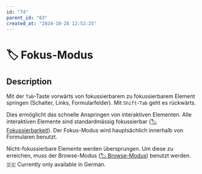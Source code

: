 ```yaml
---
id: "74"
parent_id: "63"
created_at: "2024-10-28 12:52:25"
---
```


# 🏷️ Fokus-Modus

## Description

Mit der `Tab`-Taste vorwärts von fokussierbarem zu fokussierbarem Element springen (Schalter, Links, Formularfelder). Mit `Shift`-`Tab` geht es rückwärts.

Dies ermöglicht das schnelle Anspringen von interaktiven Elementen. Alle interaktiven Elemente sind standardmässig fokussierbar ([🏷️ Fokussierbarkeit](/en/tags/fokussierbarkeit)). Der Fokus-Modus wird hauptsächlich innerhalb von Formularen benutzt.

Nicht-fokussierbare Elemente werden übersprungen. Um diese zu erreichen, muss der Browse-Modus ([🏷️ Browse-Modus](/en/tags/browse-modus)) benutzt werden.🇩🇪 Currently only available in German.
